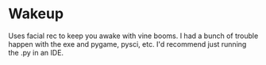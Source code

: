 # Wakeup
 Uses facial rec to keep you awake with vine booms.
 I had a bunch of trouble happen with the exe and pygame, pysci, etc. 
 I'd recommend just running the .py in an IDE.
